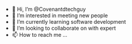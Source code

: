 - 👋 Hi, I’m @Covenantdtechguy
- 👀 I’m interested in meeting new people
- 🌱 I’m currently learning software development
- 💞️ I’m looking to collaborate on with expert
- 📫 How to reach me ...

<!---
Covenantdtechguy/Covenantdtechguy is a ✨ special ✨ repository because its `README.md` (this file) appears on your GitHub profile.
You can click the Preview link to take a look at your changes.
--->
